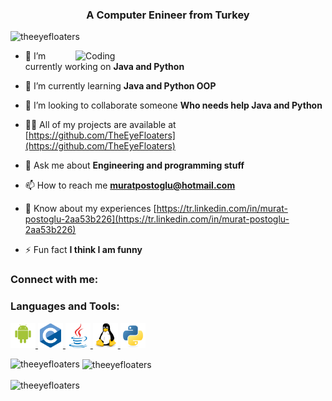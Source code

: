 <h3 align="center">A Computer Enineer from Turkey</h3>

<p align="left"> <img src="https://komarev.com/ghpvc/?username=theeyefloaters&label=Profile%20views&color=0e75b6&style=flat" alt="theeyefloaters" /> </p>

<img align="right" alt="Coding" width="400" src="https://twilio-cms-prod.s3.amazonaws.com/original_images/gif02.gif">

- 🔭 I’m currently working on **Java and Python**

- 🌱 I’m currently learning **Java and Python OOP**

- 👯 I’m looking to collaborate someone **Who needs help Java and Python**

- 👨‍💻 All of my projects are available at [https://github.com/TheEyeFloaters](https://github.com/TheEyeFloaters)

- 💬 Ask me about **Engineering and programming stuff**

- 📫 How to reach me **muratpostoglu@hotmail.com**

- 📄 Know about my experiences [https://tr.linkedin.com/in/murat-postoglu-2aa53b226](https://tr.linkedin.com/in/murat-postoglu-2aa53b226)

- ⚡ Fun fact **I think I am funny**

<h3 align="left">Connect with me:</h3>
<p align="left">
</p>

<h3 align="left">Languages and Tools:</h3>
<p align="left"> <a href="https://developer.android.com" target="_blank" rel="noreferrer"> <img src="https://raw.githubusercontent.com/devicons/devicon/master/icons/android/android-original-wordmark.svg" alt="android" width="40" height="40"/> </a> <a href="https://www.cprogramming.com/" target="_blank" rel="noreferrer"> <img src="https://raw.githubusercontent.com/devicons/devicon/master/icons/c/c-original.svg" alt="c" width="40" height="40"/> </a> <a href="https://www.java.com" target="_blank" rel="noreferrer"> <img src="https://raw.githubusercontent.com/devicons/devicon/master/icons/java/java-original.svg" alt="java" width="40" height="40"/> </a> <a href="https://www.linux.org/" target="_blank" rel="noreferrer"> <img src="https://raw.githubusercontent.com/devicons/devicon/master/icons/linux/linux-original.svg" alt="linux" width="40" height="40"/> </a> <a href="https://www.python.org" target="_blank" rel="noreferrer"> <img src="https://raw.githubusercontent.com/devicons/devicon/master/icons/python/python-original.svg" alt="python" width="40" height="40"/> </a> </p>

<p><img align="left" src="https://github-readme-stats.vercel.app/api/top-langs?username=theeyefloaters&show_icons=true&locale=en&layout=compact" alt="theeyefloaters" /></p>

<p>&nbsp;<img align="center" src="https://github-readme-stats.vercel.app/api?username=theeyefloaters&show_icons=true&locale=en" alt="theeyefloaters" /></p>

<p><img align="center" src="https://github-readme-streak-stats.herokuapp.com/?user=theeyefloaters&" alt="theeyefloaters" /></p>
